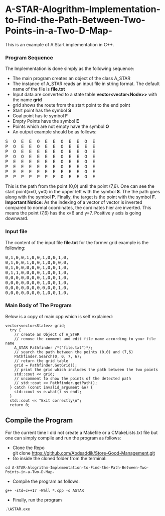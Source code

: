 # A-STAR-Alogrithm-Implementation-to-Find-the-Path-Between-Two-Points-in-a-Two-D-Map-
This is an example of A Start implementation in C++. 
### Program Sequence
The Implementation is done simply as the following sequence:
- The main program creates an object of the class A_STAR
- The instance of A_STAR reads an input file in string format. The default name of the file is **file.txt**
- Input data are converted to a state table **vector\<vector\<Node\>\>** with the name **grid**
- grid shows the route from the start point to the end point
- Start point has the symbol **S**
- Goal point has te symbol **F**
- Empty Points have the symbol **E**
- Points which are not empty have the symbol **O**
- An output example should be as follows:  
<pre>
S  O  E  E  O  E  E  O  E  E  O  E  
P  O  E  E  O  E  E  O  E  E  E  E  
P  O  E  E  E  E  E  O  E  E  O  E  
P  O  O  E  E  E  E  O  E  E  O  E  
P  E  E  E  E  E  E  O  E  E  O  E  
P  E  E  E  E  E  E  O  E  E  O  E  
P  E  E  E  E  E  E  E  E  E  O  E  
P  P  P  P  P  P  F  O  E  E  O  E  
</pre>
This is the path from the point (0,0) until the point (7,6). One can see the start point(x=0, y=0) in the upper left with the symbol **S**. The the path goes along with the symbol **P**. Finally, the target is the point with the symbol **F**.  
**Important Notice:** As the indexing of a vector of vector is inverted compared to normal coordinates, the cordinates hier are inverted. This means the point (7,6) has the x=6 and y=7. Positive y axis is going downward. 

### Input file
The content of the input file **file.txt** for the former grid example is the following:  
<pre>
0,1,0,0,1,0,0,1,0,0,1,0,  
0,1,0,0,1,0,0,1,0,0,0,0,  
0,1,0,0,0,0,0,1,0,0,1,0,  
0,1,1,0,0,0,0,1,0,0,1,0,  
0,0,0,0,0,0,0,1,0,0,1,0,  
0,0,0,0,0,0,0,1,0,0,1,0,  
0,0,0,0,0,0,0,0,0,0,1,0,  
0,0,0,0,0,0,0,1,0,0,1,0, 
</pre>
### Main Body of The Program
Below is a copy of main.cpp which is self explained:  
```
vector<vector<State>> grid;
  try {
    // create an Object of A_STAR
    // remove the comment and edit file name according to your file name
    A_STAR Pathfinder /*("file.txt")*/;
    // search the path between the points (0,0) and (7,6)
    Pathfinder.Search(0, 0, 7, 6);
    // return the grid table
    grid = Pathfinder.GetGrid();
    // print the grid which includes the path between the two points
    std::cout << grid;
    // uncomment to show the points of the detected path
    // std::cout << Pathfinder.getPath();
  } catch (const invalid_argument &e) {
    std::cout << e.what() << endl;
  }
  std::cout << "Exit correctly\n";
  return 0;
```

## Compile the Program
For the current time I did not create a Makefile or a CMakeLists.txt file but one can simply compile and run the program as follows:  
- Clone the Repo  
git clone https://github.com/Abdsaddik/Store-Good-Management.git  
- Go inside the cloned folder from the terminal:  
```
cd A-STAR-Alogrithm-Implementation-to-Find-the-Path-Between-Two-Points-in-a-Two-D-Map-
```
- Compile the program as follows: 
```
g++ -std=c++17 -Wall *.cpp -o ASTAR
```
- Finally, run the program
```
.\ASTAR.exe
```
